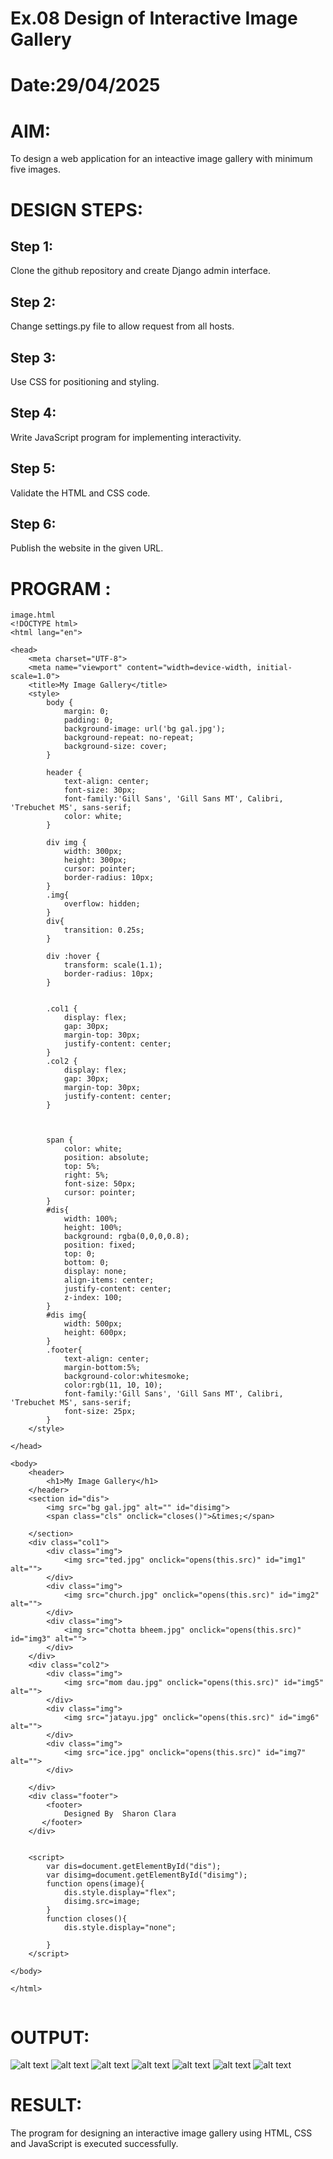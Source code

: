 # Ex.08 Design of Interactive Image Gallery
# Date:29/04/2025
# AIM:
To design a web application for an inteactive image gallery with minimum five images.

# DESIGN STEPS:
## Step 1:
Clone the github repository and create Django admin interface.

## Step 2:
Change settings.py file to allow request from all hosts.

## Step 3:
Use CSS for positioning and styling.

## Step 4:
Write JavaScript program for implementing interactivity.

## Step 5:
Validate the HTML and CSS code.

## Step 6:
Publish the website in the given URL.

# PROGRAM :
```
image.html
<!DOCTYPE html>
<html lang="en">

<head>
    <meta charset="UTF-8">
    <meta name="viewport" content="width=device-width, initial-scale=1.0">
    <title>My Image Gallery</title>
    <style>
        body {
            margin: 0;
            padding: 0;
            background-image: url('bg gal.jpg');
            background-repeat: no-repeat;
            background-size: cover;
        }

        header {
            text-align: center;
            font-size: 30px;
            font-family:'Gill Sans', 'Gill Sans MT', Calibri, 'Trebuchet MS', sans-serif;
            color: white;
        }

        div img {
            width: 300px;
            height: 300px;
            cursor: pointer;
            border-radius: 10px;
        }
        .img{
            overflow: hidden;
        }
        div{
            transition: 0.25s;
        }

        div :hover {
            transform: scale(1.1);
            border-radius: 10px;
        }
        
        
        .col1 {
            display: flex;
            gap: 30px;
            margin-top: 30px;
            justify-content: center;
        }
        .col2 {
            display: flex;
            gap: 30px;
            margin-top: 30px;
            justify-content: center;
        }

        

        span {
            color: white;
            position: absolute;
            top: 5%;
            right: 5%;
            font-size: 50px;
            cursor: pointer;
        }
        #dis{
            width: 100%;
            height: 100%;
            background: rgba(0,0,0,0.8);
            position: fixed;
            top: 0;
            bottom: 0;
            display: none;
            align-items: center;
            justify-content: center;
            z-index: 100;
        }
        #dis img{
            width: 500px;
            height: 600px;
        }
        .footer{
            text-align: center;
            margin-bottom:5%;
            background-color:whitesmoke;
            color:rgb(11, 10, 10);
            font-family:'Gill Sans', 'Gill Sans MT', Calibri, 'Trebuchet MS', sans-serif;
            font-size: 25px;
        }
    </style>
    
</head>

<body>
    <header>
        <h1>My Image Gallery</h1>
    </header>
    <section id="dis">
        <img src="bg gal.jpg" alt="" id="disimg">
        <span class="cls" onclick="closes()">&times;</span>
        
    </section>
    <div class="col1">
        <div class="img">
            <img src="ted.jpg" onclick="opens(this.src)" id="img1" alt="">
        </div>
        <div class="img">
            <img src="church.jpg" onclick="opens(this.src)" id="img2" alt="">
        </div>
        <div class="img">
            <img src="chotta bheem.jpg" onclick="opens(this.src)" id="img3" alt="">
        </div>
    </div>
    <div class="col2">
        <div class="img">
            <img src="mom dau.jpg" onclick="opens(this.src)" id="img5" alt="">
        </div>
        <div class="img">
            <img src="jatayu.jpg" onclick="opens(this.src)" id="img6" alt="">
        </div>
        <div class="img">
            <img src="ice.jpg" onclick="opens(this.src)" id="img7" alt="">
        </div>

    </div>
    <div class="footer">
        <footer>
            Designed By  Sharon Clara
       </footer>
    </div>
    

    <script>
        var dis=document.getElementById("dis");
        var disimg=document.getElementById("disimg");
        function opens(image){
            dis.style.display="flex";
            disimg.src=image;
        }
        function closes(){
            dis.style.display="none";

        }
    </script>

</body>

</html>


```
# OUTPUT:
![alt text](<gallery 1.jpg>)
![alt text](<gallery 2.jpg>)
![alt text](<gallery 3.jpg>)
![alt text](<gallery 4.jpg>)
![alt text](<gallery 5.jpg>)
![alt text](<gallery 6.jpg>)
![alt text](<gallery 7.jpg>)


# RESULT:
The program for designing an interactive image gallery using HTML, CSS and JavaScript is executed successfully.
